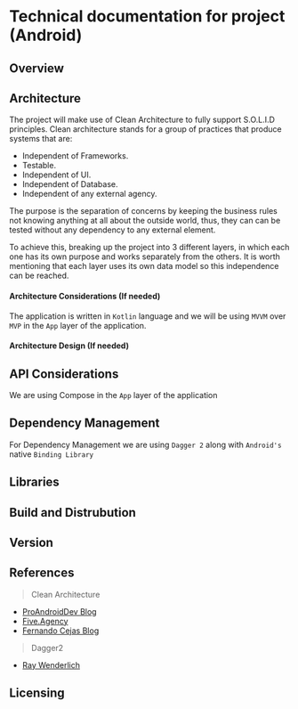 # **Technical documentation for project (Android)**

## **Overview**

## **Architecture**
The project will make use of Clean Architecture to fully support S.O.L.I.D principles.
Clean architecture stands for a group of practices that produce systems that are:

* Independent of Frameworks.
* Testable.
* Independent of UI.
* Independent of Database.
* Independent of any external agency.

The purpose is the separation of concerns by keeping the business rules not knowing anything at all about the outside world, thus, they can can be tested without any dependency to any external element.

To achieve this, breaking up the project into 3 different layers, in which each one has its own purpose and works separately from the others. It is worth mentioning that each layer uses its own data model so this independence can be reached.

#### **Architecture Considerations** (If needed)
The application is written in  `Kotlin` language and we will be using `MVVM` over `MVP` in the `App` layer of the application.


#### **Architecture Design** (If needed)

## **API Considerations**
We are using Compose in the `App` layer of the application

## **Dependency Management**
For Dependency Management we are using `Dagger 2` along with `Android's` native `Binding Library`

## **Libraries**

## **Build and Distrubution**

## **Version**

## **References**
> Clean Architecture
* [ProAndroidDev Blog](https://proandroiddev.com/a-guided-tour-inside-a-clean-architecture-code-base-48bb5cc9fc97)
* [Five.Agency](http://five.agency/android-architecture-part-1-every-new-beginning-is-hard/)
* [Fernando Cejas Blog](https://fernandocejas.com/2014/09/03/architecting-android-the-clean-way/)

> Dagger2
* [Ray Wenderlich](https://www.raywenderlich.com/171327/dependency-injection-android-dagger-2)

## **Licensing**
